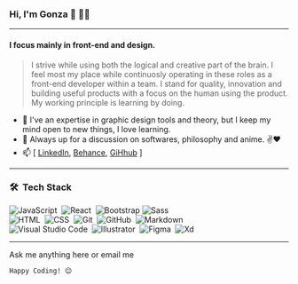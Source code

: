 ### Hi, I'm Gonza 👋 👨‍💻

***

#### I focus mainly in front-end and design.
> I strive while using both the logical and creative part of the brain. I feel most my place while continuosly operating in these roles as a front-end developer within a team. I stand for quality, innovation and building useful products with a focus on the human using the product. My working principle is learning by doing.
> 
- 🌱 I've an expertise in graphic design tools and theory, but I keep my mind open to new things, I love learning.
- 💬 Always up for a discussion on softwares, philosophy and anime. ✌♥ 
- 📫 [ [LinkedIn](https://www.linkedin.com/in/gmsanchezgaray/), [Behance](https://www.behance.net/gonzaasanchez), [GiHhub](https://github.com/gmsanchezgaray) ]
> 

***

### 🛠 &nbsp;Tech Stack

![JavaScript](https://img.shields.io/badge/-JavaScript-05122A?style=flat&logo=javascript)&nbsp;
![React](https://img.shields.io/badge/-React-05122A?style=flat&logo=react)&nbsp;
![Bootstrap](https://img.shields.io/badge/-Bootstrap-05122A?style=flat&logo=bootstrap&logoColor=563D7C)
![Sass](https://img.shields.io/badge/-Sass-05122A?style=flat&logo=sass)\
![HTML](https://img.shields.io/badge/-HTML-05122A?style=flat&logo=HTML5)&nbsp;
![CSS](https://img.shields.io/badge/-CSS-05122A?style=flat&logo=CSS3&logoColor=1572B6)&nbsp;
![Git](https://img.shields.io/badge/-Git-05122A?style=flat&logo=git)&nbsp;
![GitHub](https://img.shields.io/badge/-GitHub-05122A?style=flat&logo=github)&nbsp;
![Markdown](https://img.shields.io/badge/-Markdown-05122A?style=flat&logo=markdown)\
![Visual Studio Code](https://img.shields.io/badge/-Visual%20Studio%20Code-05122A?style=flat&logo=visual-studio-code&logoColor=007ACC)&nbsp;
![Illustrator](https://img.shields.io/badge/-Illustrator-05122A?style=flat&logo=adobe-illustrator)&nbsp;
![Figma](https://img.shields.io/badge/-Figma-05122A?style=flat&logo=figma)&nbsp;
![Xd](https://img.shields.io/badge/-Xd-05122A?style=flat&logo=adobe-xd)&nbsp;

***
Ask me anything here
or email me

`Happy Coding! 😊`
